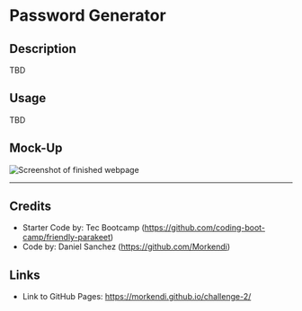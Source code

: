 # Password Generator

## Description
TBD

## Usage
TBD

## Mock-Up

![Screenshot of finished webpage](./docs/assets/images/screenshot.png)

--- 

## Credits

- Starter Code by: Tec Bootcamp (https://github.com/coding-boot-camp/friendly-parakeet)
- Code by: Daniel Sanchez (https://github.com/Morkendi)

## Links
- Link to GitHub Pages: https://morkendi.github.io/challenge-2/
